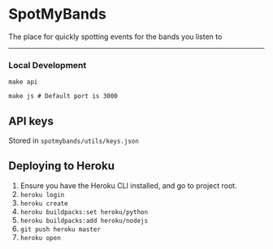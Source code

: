 # SpotMyBands #

The place for quickly spotting events for the bands you listen to

---

### Local Development ###

```
make api

make js # Default port is 3000
```

## API keys ##

Stored in `spotmybands/utils/keys.json`

## Deploying to Heroku ##

1. Ensure you have the Heroku CLI installed, and go to project root.
2. `heroku login`
2. `heroku create`
3. `heroku buildpacks:set heroku/python`
4. `heroku buildpacks:add heroku/nodejs`
5. `git push heroku master`
6. `heroku open`

